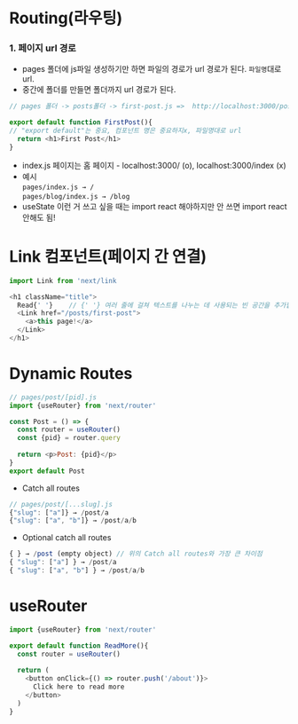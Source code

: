 # Routing(라우팅)

### 1. 페이지 url 경로
- pages 폴더에 js파일 생성하기만 하면 파일의 경로가 url 경로가 된다. `파일명`대로 url.
- 중간에 폴더를 만들면 폴더까지 url 경로가 된다.
```javascript
// pages 폴더 -> posts폴더 -> first-post.js =>  http://localhost:3000/posts/first-post

export default function FirstPost(){ 
// "export default"는 중요, 컴포넌트 명은 중요하지x, 파일명대로 url
  return <h1>First Post</h1>
}
```
- index.js 페이지는 홈 페이지 - localhost:3000/ (o), localhost:3000/index (x)
- 예시   
 `pages/index.js → /`   
 `pages/blog/index.js → /blog`
- useState 이런 거 쓰고 싶을 때는 import react 해야하지만 안 쓰면 import react 안해도 됨!

# Link 컴포넌트(페이지 간 연결)
```javascript
import Link from 'next/link

<h1 className="title">
  Read{' '}    // {' '} 여러 줄에 걸쳐 텍스트를 나누는 데 사용되는 빈 공간을 추가합니다.
  <Link href="/posts/first-post">
    <a>this page!</a>
  </Link>
</h1>
```
# Dynamic Routes
```javascript
// pages/post/[pid].js
import {useRouter} from 'next/router'

const Post = () => {
  const router = useRouter()
  const {pid} = router.query
  
  return <p>Post: {pid}</p>
}
export default Post
```
- Catch all routes
```javascript
// pages/post/[...slug].js
{"slug": ["a"]} → /post/a
{"slug": ["a", "b"]} → /post/a/b 
```
- Optional catch all routes
```javascript
{ } → /post (empty object) // 위의 Catch all routes와 가장 큰 차이점
{ "slug": ["a"] } → /post/a
{ "slug": ["a", "b"] } → /post/a/b 
```

# useRouter
```javascript
import {useRouter} from 'next/router'

export default function ReadMore(){
  const router = useRouter()
  
  return (
    <button onClick={() => router.push('/about')}>
      Click here to read more
    </button>
  )
}
```
